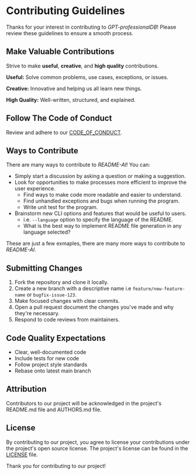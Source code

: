 # Contributing Guidelines

Thanks for your interest in contributing to *GPT-professionalDB*! Please review these guidelines to ensure a smooth process.

## Make Valuable Contributions

Strive to make **useful**, **creative**, and **high quality** contributions.

**Useful:** Solve common problems, use cases, exceptions, or issues.

**Creative:** Innovative and helping us all learn new things.

**High Quality:** Well-written, structured, and explained.

## Follow The Code of Conduct

Review and adhere to our [CODE_OF_CONDUCT](./CODE_OF_CONDUCT.md).

## Ways to Contribute

There are many ways to contribute to *README-AI*! You can:

- Simply start a discussion by asking a question or making a suggestion.
- Look for opportunities to make processes more efficient to improve the user experience.
  - Find ways to make code more readable and easier to understand.
  - Find unhandled exceptions and bugs when running the program.
  - Write unit test for the program.
- Brainstorm new CLI options and features that would be useful to users.
  - i.e. `--language` option to specify the language of the README.
  - What is the best way to implement README file generation in any language selected?

These are just a few exmaples, there are many more ways to contribute to *README-AI*.

## Submitting Changes

1. Fork the repository and clone it locally.
2. Create a new branch with a descriptive name i.e <code>feature/new-feature-name</code> or <code>bugfix-issue-123</code>.
3. Make focused changes with clear commits.
4. Open a pull request document the changes you've made and why they're necessary.
5. Respond to code reviews from maintainers.

## Code Quality Expectations

- Clear, well-documented code
- Include tests for new code
- Follow project style standards
- Rebase onto latest main branch

## Attribution

Contributors to our project will be acknowledged in the project's README.md file and AUTHORS.md file.

## License

By contributing to our project, you agree to license your contributions under the project's open source license. The project's license can be found in the [LICENSE](./LICENSE.md) file.

Thank you for contributing to our project!
